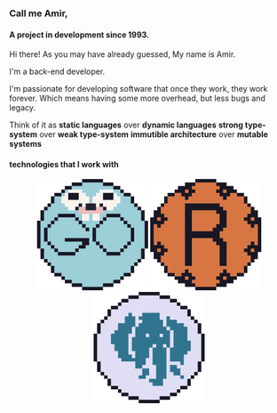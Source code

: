 ### Call me Amir,

#### A project in development since 1993.

Hi there! As you may have already guessed, My name is Amir.

I'm a back-end developer.

I'm passionate for developing software that once they work,
they work forever. Which means having some more overhead,
but less bugs and legacy.

Think of it as
**static languages** over **dynamic languages**
**strong type-system** over **weak type-system** 
**immutible architecture** over **mutable systems**



#### technologies that I work with
<p align="center">
<img width="200" src="./assets/gopher.png" alt="go">
<img width="200" src="./assets/rust.png" alt="rust">
<img width="200" src="./assets/postgresql.png" alt="postgresql">
</p>







<!--
**amirography/amirography** is a ✨ _special_ ✨ repository because its `README.md` (this file) appears on your GitHub profile.

Here are some ideas to get you started:

- 🔭 I’m currently working on ...
- 🌱 I’m currently learning ...
- 👯 I’m looking to collaborate on ...
- 🤔 I’m looking for help with ...
- 💬 Ask me about ...
- 📫 How to reach me: ...
- 😄 Pronouns: ...
- ⚡ Fun fact: ...
-->




